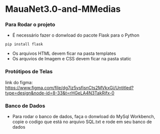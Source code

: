 # MauaNet3.0-and-MMedias

### Para Rodar o projeto

* É necessário fazer o donwload do pacote Flask para o Python

```
pip install flask
```

* Os arquivos HTML devem ficar na pasta templates
* Os arquvios de Imagem e CSS devem ficar na pasta static

### Protótipos de Telas

link do figma:
https://www.figma.com/file/dg7iz5vsfisnCts2MVkxGi/Untitled?type=design&node-id=8-33&t=rHGeLA4N3TakRjfx-0

### Banco de Dados

* Para rodar o banco de dados, faça o donwload do MySql Workbench, copie o codigo que está no arquivo SQL.txt e rode em seu banco de dados
